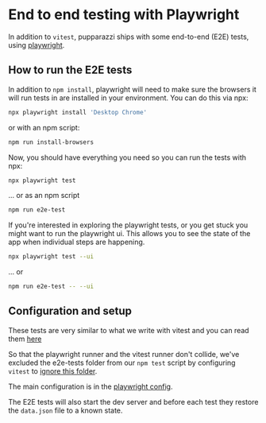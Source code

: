 # End to end testing with Playwright

In addition to `vitest`, pupparazzi ships with some end-to-end (E2E) tests, using [playwright](https://playwright.dev/).

## How to run the E2E tests

In addition to `npm install`, playwright will need to make sure the browsers it will run tests in are installed in your environment. You can do this via npx:

```sh
npx playwright install 'Desktop Chrome'
```

or with an npm script:

```sh
npm run install-browsers
```

Now, you should have everything you need so you can run the tests with npx:

```sh
npx playwright test
```

... or as an npm script

```sh
npm run e2e-test
```

If you're interested in exploring the playwright tests, or you get stuck you
might want to run the playwright ui. This allows you to see the state of the app
when individual steps are happening.

```sh
npx playwright test --ui
```

... or

```sh
npm run e2e-test -- --ui
```

## Configuration and setup

These tests are very similar to what we write with vitest and you can read them [here](../e2e-tests/pupparazzi.spec.js)

So that the playwright runner and the vitest runner don't collide, we've excluded the e2e-tests folder from our `npm test` script by configuring `vitest` to [ignore this folder](../vitest.config.js).

The main configuration is in the [playwright config](../playwright.config.js).

The E2E tests will also start the dev server and before each test they restore the `data.json` file to a known state.
